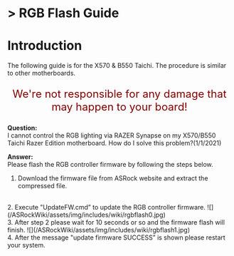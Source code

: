 # > RGB Flash Guide

# Introduction

The following guide is for the X570 & B550 Taichi. The procedure is similar to other motherboards. 
<p style="color:#840000;text-align:center;font-size:x-large">We're not responsible for any damage that may happen to your board!</p>

**Question:**  
I cannot control the RGB lighting via RAZER Synapse on my X570/B550 Taichi Razer Edition motherboard. How do I solve this problem?(1/1/2021)

**Answer:**  
Please flash the RGB controller firmware by following the steps below.

1. Download the firmware file from ASRock website and extract the compressed file.    
<br>
2. Execute "UpdateFW.cmd” to update the RGB controller firmware.  
![](/ASRockWiki/assets/img/includes/wiki/rgbflash0.jpg)  
<br>
3. After step 2 please wait for 10 seconds or so and the firmware flash will finish.  
![](/ASRockWiki/assets/img/includes/wiki/rgbflash1.jpg)  
<br>
4. After the message "update firmware SUCCESS” is shown please restart your system.